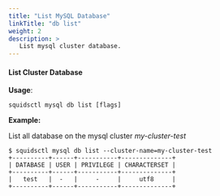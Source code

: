 ```yaml
---
title: "List MySQL Database"
linkTitle: "db list"
weight: 2
description: >
   List mysql cluster database.
---
```


#### List Cluster Database

**Usage**:

```shell script
squidsctl mysql db list [flags]
```

**Example:**

List all database on the mysql cluster *my-cluster-test*

```shell
$ squidsctl mysql db list --cluster-name=my-cluster-test
+----------+------+-----------+--------------+
| DATABASE | USER | PRIVILEGE | CHARACTERSET |
+----------+------+-----------+--------------+
|   test   |  -   |     -     |     utf8     |
+----------+------+-----------+--------------+
``````